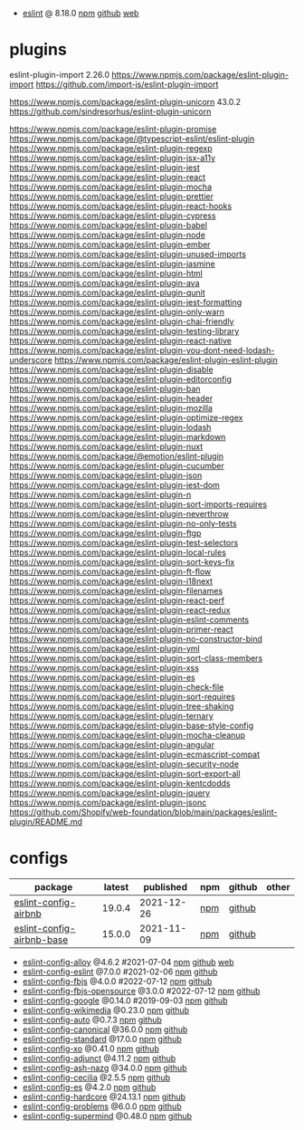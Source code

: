 - [eslint](./eslint.md)
  @ 8.18.0
  [npm](https://www.npmjs.com/package/eslint)
  [github](https://github.com/eslint/eslint)
  [web](https://eslint.org/)

# plugins

eslint-plugin-import
2.26.0
https://www.npmjs.com/package/eslint-plugin-import
https://github.com/import-js/eslint-plugin-import

https://www.npmjs.com/package/eslint-plugin-unicorn
43.0.2
https://github.com/sindresorhus/eslint-plugin-unicorn

https://www.npmjs.com/package/eslint-plugin-promise
https://www.npmjs.com/package/@typescript-eslint/eslint-plugin
https://www.npmjs.com/package/eslint-plugin-regexp
https://www.npmjs.com/package/eslint-plugin-jsx-a11y
https://www.npmjs.com/package/eslint-plugin-jest
https://www.npmjs.com/package/eslint-plugin-react
https://www.npmjs.com/package/eslint-plugin-mocha
https://www.npmjs.com/package/eslint-plugin-prettier
https://www.npmjs.com/package/eslint-plugin-react-hooks
https://www.npmjs.com/package/eslint-plugin-cypress
https://www.npmjs.com/package/eslint-plugin-babel
https://www.npmjs.com/package/eslint-plugin-node
https://www.npmjs.com/package/eslint-plugin-ember
https://www.npmjs.com/package/eslint-plugin-unused-imports
https://www.npmjs.com/package/eslint-plugin-jasmine
https://www.npmjs.com/package/eslint-plugin-html
https://www.npmjs.com/package/eslint-plugin-ava
https://www.npmjs.com/package/eslint-plugin-qunit
https://www.npmjs.com/package/eslint-plugin-jest-formatting
https://www.npmjs.com/package/eslint-plugin-only-warn
https://www.npmjs.com/package/eslint-plugin-chai-friendly
https://www.npmjs.com/package/eslint-plugin-testing-library
https://www.npmjs.com/package/eslint-plugin-react-native
https://www.npmjs.com/package/eslint-plugin-you-dont-need-lodash-underscore
https://www.npmjs.com/package/eslint-plugin-eslint-plugin
https://www.npmjs.com/package/eslint-plugin-disable
https://www.npmjs.com/package/eslint-plugin-editorconfig
https://www.npmjs.com/package/eslint-plugin-ban
https://www.npmjs.com/package/eslint-plugin-header
https://www.npmjs.com/package/eslint-plugin-mozilla
https://www.npmjs.com/package/eslint-plugin-optimize-regex
https://www.npmjs.com/package/eslint-plugin-lodash
https://www.npmjs.com/package/eslint-plugin-markdown
https://www.npmjs.com/package/eslint-plugin-nuxt
https://www.npmjs.com/package/@emotion/eslint-plugin
https://www.npmjs.com/package/eslint-plugin-cucumber
https://www.npmjs.com/package/eslint-plugin-json
https://www.npmjs.com/package/eslint-plugin-jest-dom
https://www.npmjs.com/package/eslint-plugin-n
https://www.npmjs.com/package/eslint-plugin-sort-imports-requires
https://www.npmjs.com/package/eslint-plugin-neverthrow
https://www.npmjs.com/package/eslint-plugin-no-only-tests
https://www.npmjs.com/package/eslint-plugin-ftgp
https://www.npmjs.com/package/eslint-plugin-test-selectors
https://www.npmjs.com/package/eslint-plugin-local-rules
https://www.npmjs.com/package/eslint-plugin-sort-keys-fix
https://www.npmjs.com/package/eslint-plugin-ft-flow
https://www.npmjs.com/package/eslint-plugin-i18next
https://www.npmjs.com/package/eslint-plugin-filenames
https://www.npmjs.com/package/eslint-plugin-react-perf
https://www.npmjs.com/package/eslint-plugin-react-redux
https://www.npmjs.com/package/eslint-plugin-eslint-comments
https://www.npmjs.com/package/eslint-plugin-primer-react
https://www.npmjs.com/package/eslint-plugin-no-constructor-bind
https://www.npmjs.com/package/eslint-plugin-yml
https://www.npmjs.com/package/eslint-plugin-sort-class-members
https://www.npmjs.com/package/eslint-plugin-xss
https://www.npmjs.com/package/eslint-plugin-es
https://www.npmjs.com/package/eslint-plugin-check-file
https://www.npmjs.com/package/eslint-plugin-sort-requires
https://www.npmjs.com/package/eslint-plugin-tree-shaking
https://www.npmjs.com/package/eslint-plugin-ternary
https://www.npmjs.com/package/eslint-plugin-base-style-config
https://www.npmjs.com/package/eslint-plugin-mocha-cleanup
https://www.npmjs.com/package/eslint-plugin-angular
https://www.npmjs.com/package/eslint-plugin-ecmascript-compat
https://www.npmjs.com/package/eslint-plugin-security-node
https://www.npmjs.com/package/eslint-plugin-sort-export-all
https://www.npmjs.com/package/eslint-plugin-kentcdodds
https://www.npmjs.com/package/eslint-plugin-jquery
https://www.npmjs.com/package/eslint-plugin-jsonc
https://github.com/Shopify/web-foundation/blob/main/packages/eslint-plugin/README.md

# configs

|package|latest|published|npm|github|other|
|---|---|---|---|---|---|
|[eslint-config-airbnb](./eslint-config/airbnb.md)|19.0.4|2021-12-26|[npm](https://www.npmjs.com/package/eslint-config-airbnb)|[github](https://github.com/airbnb/javascript/tree/master/packages/eslint-config-airbnb)||
|[eslint-config-airbnb-base](./eslint-config/airbnb-base.md)|15.0.0|2021-11-09|[npm](https://www.npmjs.com/package/eslint-config-airbnb-base)|[github](https://github.com/airbnb/javascript/tree/master/packages/eslint-config-airbnb-base)||

- [eslint-config-alloy](./eslint-config/alloy.md)
  @4.6.2
  #2021-07-04
  [npm](https://www.npmjs.com/package/eslint-config-alloy)
  [github](https://github.com/AlloyTeam/eslint-config-alloy)
  [web](https://alloyteam.github.io/eslint-config-alloy/)
- [eslint-config-eslint](./eslint-config/eslint.md)
  @7.0.0
  #2021-02-06
  [npm](https://www.npmjs.com/package/eslint-config-eslint)
  [github](https://github.com/eslint/eslint/tree/main/packages/eslint-config-eslint)
- [eslint-config-fbjs](./eslint-config/fbjs.md)
  @4.0.0
  #2022-07-12
  [npm](https://www.npmjs.com/package/eslint-config-fbjs)
  [github](https://github.com/facebook/fbjs/tree/main/packages/eslint-config-fbjs)
- [eslint-config-fbjs-opensource](./eslint-config/fbjs-opensource.md)
  @3.0.0
  #2022-07-12
  [npm](https://www.npmjs.com/package/eslint-config-fbjs-opensource)
  [github](https://github.com/facebook/fbjs/tree/main/packages/eslint-config-fbjs-opensource)
- [eslint-config-google](./eslint-config/google.md)
  @0.14.0
  #2019-09-03
  [npm](https://www.npmjs.com/package/eslint-config-google)
  [github](https://github.com/google/eslint-config-google)
- [eslint-config-wikimedia](./eslint-config/wikimedia.md)
  @0.23.0
  [npm](https://www.npmjs.com/package/eslint-config-wikimedia)
  [github](https://github.com/wikimedia/eslint-config-wikimedia)
- [eslint-config-auto](./eslint-config/auto.md)
  @0.7.3
  [npm](https://www.npmjs.com/package/eslint-config-auto)
  [github](https://github.com/davidjbradshaw/eslint-config-auto)
- [eslint-config-canonical](./eslint-config/canonical.md)
  @36.0.0
  [npm](https://www.npmjs.com/package/eslint-config-canonical)
  [github](https://github.com/gajus/eslint-config-canonical)
- [eslint-config-standard](./eslint-config/standard.md)
  @17.0.0
  [npm](https://www.npmjs.com/package/eslint-config-standard)
  [github](https://github.com/standard/eslint-config-standard)
- [eslint-config-xo](./eslint-config/xo.md)
  @0.41.0
  [npm](https://www.npmjs.com/package/eslint-config-xo)
  [github](https://github.com/xojs/eslint-config-xo)
- [eslint-config-adjunct](./eslint-config/adjunct.md)
  @4.11.2
  [npm](https://www.npmjs.com/package/eslint-config-adjunct)
  [github](https://github.com/davidjbradshaw/eslint-config-adjunct)
- [eslint-config-ash-nazg](./eslint-config/ash-nazg.md)
  @34.0.0
  [npm](https://www.npmjs.com/package/eslint-config-ash-nazg)
  [github](https://github.com/brettz9/eslint-config-ash-nazg)
- [eslint-config-cecilia](./eslint-config/cecilia.md)
  @2.5.5
  [npm](https://www.npmjs.com/package/eslint-config-cecilia)
  [github](https://github.com/SandroMiguel/eslint-config-cecilia)
- [eslint-config-es](./eslint-config/es.md)
  @4.2.0
  [npm](https://www.npmjs.com/package/eslint-config-es)
  [github](https://github.com/thenativeweb/eslint-config-es)
- [eslint-config-hardcore](./eslint-config/hardcore.md)
  @24.13.1
  [npm](https://www.npmjs.com/package/eslint-config-hardcore)
  [github](https://github.com/EvgenyOrekhov/eslint-config-hardcore)
- [eslint-config-problems](./eslint-config/problems.md)
  @6.0.0
  [npm](https://www.npmjs.com/package/eslint-config-problems)
  [github](https://github.com/RyanZim/eslint-config-problems)
- [eslint-config-supermind](./eslint-config/supermind.md)
  @0.48.0
  [npm](https://www.npmjs.com/package/eslint-config-supermind)
  [github](https://github.com/supermind/eslint-config-supermind)
